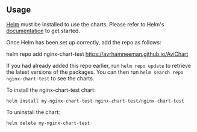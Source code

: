 ## Usage

[Helm](https://helm.sh) must be installed to use the charts.  Please refer to
Helm's [documentation](https://helm.sh/docs) to get started.

Once Helm has been set up correctly, add the repo as follows:

  helm repo add nginx-chart-test https://avrhamneeman.github.io/AviChart

If you had already added this repo earlier, run `helm repo update` to retrieve
the latest versions of the packages.  You can then run `helm search repo
nginx-chart-test` to see the charts.

To install the nginx-chart-test chart:

    helm install my-nginx-chart-test nginx-chart-test/nginx-chart-test

To uninstall the chart:

    helm delete my-nginx-chart-test
